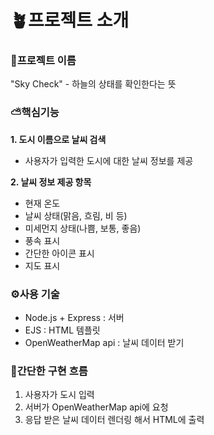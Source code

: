 # 🪴프로젝트 소개
### 🌈프로젝트 이름
"Sky Check" - 하늘의 상태를 확인한다는 뜻

### ⛅핵심기능
**1. 도시 이름으로 날씨 검색**
  * 사용자가 입력한 도시에 대한 날씨 정보를 제공
    
**2. 날씨 정보 제공 항목**
  * 현재 온도
  * 날씨 상태(맑음, 흐림, 비 등)
  * 미세먼지 상태(나쁨, 보통, 좋음)
  * 풍속 표시
  * 간단한 아이콘 표시
  * 지도 표시

### ⚙️사용 기술
  * Node.js + Express : 서버
  * EJS : HTML 템플릿
  * OpenWeatherMap api : 날씨 데이터 받기

### 🫧간단한 구현 흐름
1. 사용자가 도시 입력
2. 서버가 OpenWeatherMap api에 요청
3. 응답 받은 날씨 데이터 렌더링 해서 HTML에 출력
